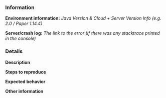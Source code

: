<!--
Read this before submitting the bug report! Do not include this in your bug report!

1. Please check if the bug is unknown before submitting a bug report
2. Please use for configs or logs always a paste server instead of posting it directly into the bug report
3. Please do not write between the arrows this content is hidden
-->

### Information

**Environment information:** *Java Version & Cloud + Server Version Info (e.g. 2.0 / Paper 1.14.4)*

**Server/crash log:** *The link to the error (If there was any stacktrace printed in the console)*

### Details

**Description**
<!-- Replace this with a brief summary of the bug. -->

**Steps to reproduce**
<!-- Replace this with what exactly you did to cause the bug. -->

**Expected behavior**
<!-- Replace this with what you expect to happen. -->

**Other information**
<!-- Replace this with any additional information (e.g. screenshots) -->
